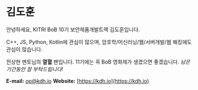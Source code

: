 # 김도훈
안녕하세요, KITRI BoB 10기 보안제품개발트랙 김도훈입니다.

C++, JS, Python, Kotlin에 관심이 많으며, 암호학/머신러닝/웹/서버개발/웹 해킹에도 관심이 많습니다.

전상현 멘토님의 **열혈** 팬입니다.
11기에는 꼭 BoB 영화제가 생겼으면 좋겠습니다.
*남은 기간동안 잘 부탁드립니다!*

**E-mail:** [op@kdh.io](mailto:op@kdh.io)
**Website:** [https://kdh.io](https://kdh.io)
